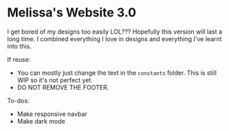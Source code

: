 # Melissa's Website 3.0

I get bored of my designs too easily LOL??? Hopefully this version will last a long time. I combined everything I love in designs and everything I've learnt into this.

If reuse: 
- You can mostly just change the text in the `constants` folder. This is still WIP so it's not perfect yet. 
- DO NOT REMOVE THE FOOTER.

To-dos:
- Make responsive navbar
- Make dark mode
